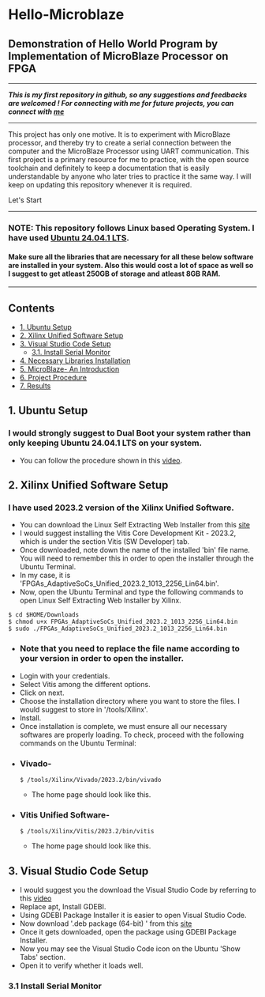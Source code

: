 # Hello-Microblaze
## Demonstration of Hello World Program by Implementation of MicroBlaze Processor on FPGA
---

___This is my first repository in github, so any suggestions and feedbacks are welcomed ! 
For connecting with me for future projects, you can connect with [me](https://www.linkedin.com/in/aswinsilicon/)___


---
This project has only one motive. It is to experiment with MicroBlaze processor, and thereby try to create a serial connection between the computer and the MicroBlaze Processor using UART communication. This first project is a primary resource for me to practice, with the open source toolchain and definitely to keep a documentation that is easily understandable by anyone who later tries to practice it the same way. I will keep on updating this repository whenever it is required.

Let's Start

---

### NOTE: This repository follows Linux based Operating System. I have used [Ubuntu 24.04.1 LTS](https://ubuntu.com/download/desktop).
#### Make sure all the libraries that are necessary for all these below software are installed in your system. Also this would cost a lot of space as well so I suggest to get atleast 250GB of storage and atleast 8GB RAM.
---
## Contents
- [1. Ubuntu Setup](#1-Ubuntu-Setup)
- [2. Xilinx Unified Software Setup](#2-Xilinx-Unified-Software-Setup)
- [3. Visual Studio Code Setup](#3-Visual-Studio-Code-Setup)
  - [3.1. Install Serial Monitor](#31-Install-Serial-Monitor)
- [4. Necessary Libraries Installation](#4-Necessary-Libraries-Installation)
- [5. MicroBlaze- An Introduction](#5-MicroBlaze-An-Introduction)
- [6. Project Procedure](#6-Project-Procedure)
- [7. Results](#7-Results)

## 1. Ubuntu Setup
### I would strongly suggest to Dual Boot your system rather than only keeping Ubuntu 24.04.1 LTS on your system.
  - You can follow the procedure shown in this [video](https://www.youtube.com/watch?v=XjQGGLa_Dic).
## 2. Xilinx Unified Software Setup
### I have used 2023.2 version of the Xilinx Unified Software.
  - You can download the Linux Self Extracting Web Installer from this [site](https://www.xilinx.com/support/download/index.html/content/xilinx/en/downloadNav/vitis/2023-2.html)
  - I would suggest installing the Vitis Core Development Kit - 2023.2, which is under the section Vitis (SW Developer) tab.
  - Once downloaded, note down the name of the installed 'bin' file name. You will need to remember this in order to open the installer through the Ubuntu Terminal.
  - In my case, it is 'FPGAs_AdaptiveSoCs_Unified_2023.2_1013_2256_Lin64.bin'.
  - Now, open the Ubuntu Terminal and type the following commands to open Linux Self Extracting Web Installer by Xilinx.
```
$ cd $HOME/Downloads
$ chmod u+x FPGAs_AdaptiveSoCs_Unified_2023.2_1013_2256_Lin64.bin
$ sudo ./FPGAs_AdaptiveSoCs_Unified_2023.2_1013_2256_Lin64.bin
```
- ### Note that you need to replace the file name according to your version in order to open the installer.
 - Login with your credentials.
 - Select Vitis among the different options.
 - Click on next.
 - Choose the installation directory where you want to store the files. I would suggest to store in '/tools/Xilinx'.
 - Install.
 - Once installation is complete, we must ensure all our necessary softwares are properly loading. To check, proceed with the following commands on the Ubuntu Terminal:
 - ### Vivado-
   ```
   $ /tools/Xilinx/Vivado/2023.2/bin/vivado
   ```
   - The home page should look like this.
- ### Vitis Unified Software-
   ```
   $ /tools/Xilinx/Vitis/2023.2/bin/vitis
   ```
   - The home page should look like this.
## 3. Visual Studio Code Setup
- I would suggest you the download the Visual Studio Code by referring to this [video](https://www.youtube.com/watch?v=vLm2EHIaxOo)
- Replace apt, Install GDEBI.
- Using GDEBI Package Installer it is easier to open Visual Studio Code.
- Now download '.deb package (64-bit) ' from this [site](https://code.visualstudio.com/docs/setup/linux#_install-vs-code-on-linux)
- Once it gets downloaded, open the package using GDEBI Package Installer.
- Now you may see the Visual Studio Code icon on the Ubuntu 'Show Tabs' section.
- Open it to verify whether it loads well.
  
### 3.1 Install Serial Monitor

   
